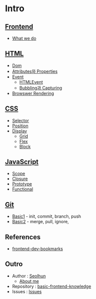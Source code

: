 # Intro

## [Frontend](1-frontend/README.md)
* [What we do](1-frontend/WhatWeDo.md)

## [HTML](html/README.md)
* [Dom](html/Dom.md)
* [Attributes와 Properties](html/AttributeAndProperty.md)
* [Event](html/event/README.md)
	* [HTMLEvent](html/event/HTMLEvent.md)
	* [Bubbling과 Capturing](html/event/BubblingAndCapturing.md)
* [Browswer Rendering](html/BrowswerRendering.md)

## [CSS](css/README.md)
* [Selector](css/Selector.md)
* [Position](css/Position.md)
* [Display](css/display/README.md)
	* [Grid](css/display/Grid.md)
	* [Flex](css/display/Flex.md)
	* [Block](css/display/Block.md)

## [JavaScript](js/README.md)
* [Scope](js/Scope.md)
* [Closure](js/Closure.md)
* [Prototype](js/Prototype.md)
* [Functional](js/Functional.md)

## [Git](git/README.md)
* [Basic1](git/Basic.md) - init, commit, branch, push
* [Basic2](git/Basic2.md) - merge, pull, ignore,

## References
* [frontend-dev-bookmarks](https://github.com/dypsilon/frontend-dev-bookmarks)

## Outro
- Author : [Seolhun](https://github.com/Seolhun)
	* [About me](GLOSSARY.md)
- Repository : [basic-frontend-knowledge](https://github.com/Seolhun/basic-frontend-knowledge)
- Issues : [Issues](https://github.com/Seolhun/basic-frontend-knowledge/issues)






